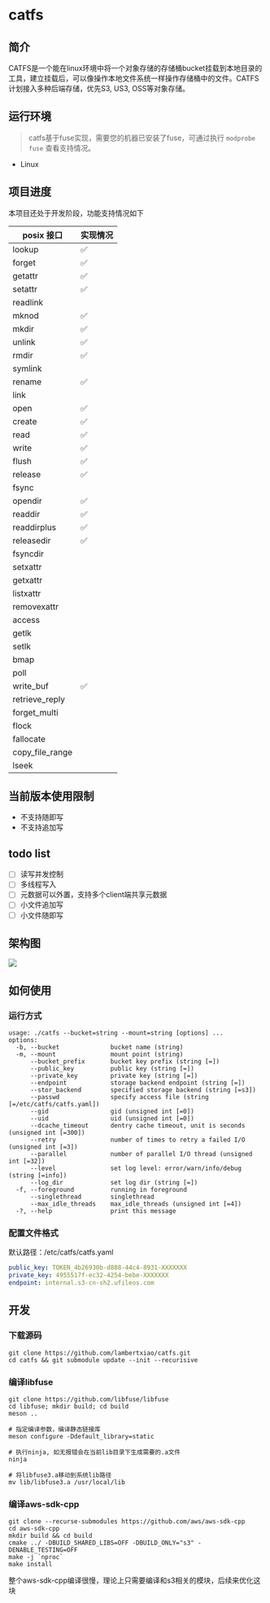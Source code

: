 # catfs

## 简介

CATFS是一个能在linux环境中将一个对象存储的存储桶bucket挂载到本地目录的工具，建立挂载后，可以像操作本地文件系统一样操作存储桶中的文件。CATFS计划接入多种后端存储，优先S3, US3, OSS等对象存储。

## 运行环境

> catfs基于fuse实现，需要您的机器已安装了fuse，可通过执行 `modprobe fuse` 查看支持情况。

- Linux

## 项目进度

本项目还处于开发阶段，功能支持情况如下

| posix 接口 | 实现情况 |
| - | - |
| lookup | ✅ |
| forget | ✅ |
| getattr | ✅ |
| setattr | ✅ |
| readlink | |
| mknod | ✅ |
| mkdir | ✅ |
| unlink | ✅ |
| rmdir | ✅ |
| symlink | |
| rename | ✅ |
| link | |
| open | ✅ |
| create | ✅ |
| read | ✅ |
| write | ✅ |
| flush | ✅ |
| release | ✅ |
| fsync |  |
| opendir | ✅ |
| readdir | ✅ |
| readdirplus | ✅ |
| releasedir | ✅ |
| fsyncdir |  |
| setxattr |  |
| getxattr |  |
| listxattr |  |
| removexattr | |
| access | |
| getlk |  |
| setlk |  |
| bmap |  |
| poll |  |
| write_buf | ✅ |
| retrieve_reply | |
| forget_multi | |
| flock | |
| fallocate | |
| copy_file_range | |
| lseek | |

## 当前版本使用限制

- 不支持随即写
- 不支持追加写

## todo list

- [ ] 读写并发控制
- [ ] 多线程写入
- [ ] 元数据可以外置，支持多个client端共享元数据
- [ ] 小文件追加写
- [ ] 小文件随即写

## 架构图

![](https://lambert4.cn-bj.ufileos.com/struct.png)

## 如何使用

### 运行方式

```
usage: ./catfs --bucket=string --mount=string [options] ...
options:
  -b, --bucket              bucket name (string)
  -m, --mount               mount point (string)
      --bucket_prefix       bucket key prefix (string [=])
      --public_key          public key (string [=])
      --private_key         private key (string [=])
      --endpoint            storage backend endpoint (string [=])
      --stor_backend        specified storage backend (string [=s3])
      --passwd              specify access file (string [=/etc/catfs/catfs.yaml])
      --gid                 gid (unsigned int [=0])
      --uid                 uid (unsigned int [=0])
      --dcache_timeout      dentry cache timeout, unit is seconds (unsigned int [=300])
      --retry               number of times to retry a failed I/O (unsigned int [=3])
      --parallel            number of parallel I/O thread (unsigned int [=32])
      --level               set log level: error/warn/info/debug (string [=info])
      --log_dir             set log dir (string [=])
  -f, --foreground          running in foreground
      --singlethread        singlethread
      --max_idle_threads    max_idle_threads (unsigned int [=4])
  -?, --help                print this message
```

### 配置文件格式

默认路径：/etc/catfs/catfs.yaml

```yaml
public_key: TOKEN_4b26930b-d888-44c4-8931-XXXXXXX
private_key: 4955517f-ec32-4254-bebe-XXXXXXX
endpoint: internal.s3-cn-sh2.ufileos.com
```

## 开发

### 下载源码

```
git clone https://github.com/lambertxiao/catfs.git
cd catfs && git submodule update --init --recurisive
```

### 编译libfuse

```
git clone https://github.com/libfuse/libfuse
cd libfuse; mkdir build; cd build
meson ..

# 指定编译参数，编译静态链接库
meson configure -Ddefault_library=static

# 执行ninja, 如无报错会在当前lib目录下生成需要的.a文件
ninja

# 将libfuse3.a移动到系统lib路径
mv lib/libfuse3.a /usr/local/lib
```

### 编译aws-sdk-cpp

```
git clone --recurse-submodules https://github.com/aws/aws-sdk-cpp
cd aws-sdk-cpp
mkdir build && cd build
cmake ../ -DBUILD_SHARED_LIBS=OFF -DBUILD_ONLY="s3" -DENABLE_TESTING=OFF
make -j `nproc`
make install
```

整个aws-sdk-cpp编译很慢，理论上只需要编译和s3相关的模块，后续来优化这块

